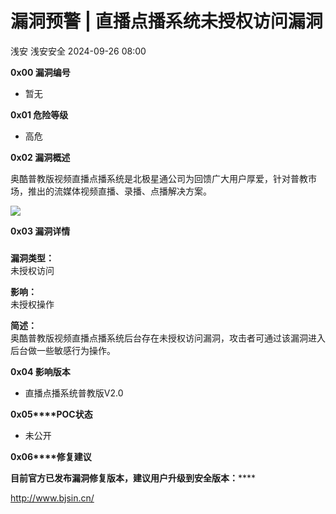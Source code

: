 #  漏洞预警 | 直播点播系统未授权访问漏洞   
浅安  浅安安全   2024-09-26 08:00  
  
**0x00 漏洞编号**  
- 暂无  
  
**0x01 危险等级**  
- 高危  
  
**0x02 漏洞概述**  
  
奥酷普教版视频直播点播系统是北极星通公司为回馈广大用户厚爱，针对普教市场，推出的流媒体视频直播、录播、点播解决方案。  
  
![](https://mmbiz.qpic.cn/sz_mmbiz_png/7stTqD182SVt7YFyTQQEfhb7U1ia1Eib9LcoyESV8bs2lxKB7gEQhCugTDw9xVRmCxm0yd2La8l7TWBhWyBz1JFQ/640?wx_fmt=png&from=appmsg "")  
  
**0x03 漏洞详情**  
###   
###   
  
**漏洞类型：**  
未授权访问  
  
**影响：**  
未授权操作  
  
**简述：**  
奥酷普教版视频直播点播系统后台存在未授权访问漏洞，攻击者可通过该漏洞进入后台做一些敏感行为操作。  
  
**0x04 影响版本**  
- 直播点播系统普教版V2.0  
  
**0x05****POC状态**  
- 未公开  
  
**0x06****修复建议**  
  
******目前官方已发布漏洞修复版本，建议用户升级到安全版本****：******  
  
http://www.bjsin.cn/  
  
  
  

